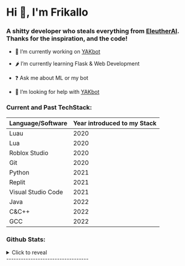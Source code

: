 

# Hi 👋, I'm Frikallo

### <div align="left">A shitty developer who steals everything from [EleutherAI](https://www.github.com/eleutherai). Thanks for the inspiration, and the code!</div>  
  

- 🔭 I’m currently working on [YAKbot](https://github.com/Frikallo/YAKbot)

- 🌶 I’m currently learning Flask & Web Development

- ❓ Ask me about ML or my bot

- 🤝 I’m looking for help with [YAKbot](https://github.com/Frikallo/YAKbot)

### Current and Past TechStack:

| Language/Software | Year introduced to my Stack |
| ----------- | ----------- |
| Luau      | 2020       |
| Lua   | 2020        |
| Roblox Studio   | 2020        |
| Git   | 2020        |
| Python   | 2021        |
| Replit   | 2021        |
| Visual Studio Code   | 2021        |
| Java   | 2022        |
| C&C++   | 2022        |
| GCC   | 2022        |

### Github Stats:

<details>
  <summary>Click to reveal</summary>
  <div>
    <br>
    <img src="https://github-readme-stats.vercel.app/api?username=Frikallo&show_icons=true&theme=radical&count_private=true&include_all_commits=true">
    <img src="https://github-readme-streak-stats.herokuapp.com/?user=Frikallo&theme=radical">
  </div>
</details>
----------------------------------
